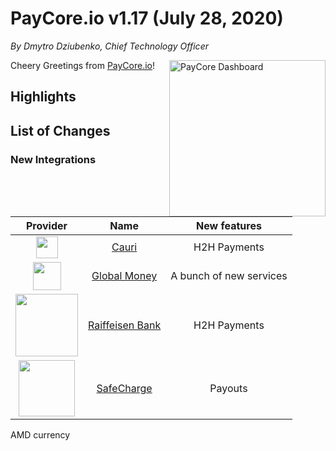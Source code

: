 # **PayCore.io v1.17 (July 28, 2020)**

*By Dmytro Dziubenko, Chief Technology Officer*

<img src="https://paycore.io/wp-content/uploads/2020/07/paycore_illustration_newstyle-17.07-26-770x400.png" alt="PayCore Dashboard" style="width: 250px; float: right; padding-left: 10px;">

Cheery Greetings from [PayCore.io](https://paycore.io/)!

## Highlights

## List of Changes

### New Integrations

| Provider | Name  | New features |
|:-:|:-:|:-:|
|     <img src="https://static.openfintech.io/payment_providers/cauri/logo.png?w=35" width="35px">      | [Cauri](/connectors/cauri/)                | H2H Payments                           |
|  <img src="https://static.openfintech.io/payment_providers/globalmoney/logo.svg?w=45" width="45px">      | [Global Money](/connectors/globalmoney/)    | A bunch of new services |
|     <img src="https://static.openfintech.io/payment_providers/raiffeisenbank/logo.svg?w=100" width="100px">      | [Raiffeisen Bank](/connectors/raiffeisenbank/)                | H2H Payments                      |
|   <img src="https://static.openfintech.io/payment_providers/safecharge/logo.svg?w=90" width="90px">    | [SafeCharge](/connectors/safecharge/)        | Payouts                          |

AMD currency

